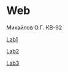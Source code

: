 # Web

Михайлов О.Г.   КВ-92

[Lab1](https://docs.google.com/document/d/1VpUn8Ph-oKotvRW50LWTMs13LT9OOip6N6-_MK12chY/edit?usp=sharing)

[Lab2](https://docs.google.com/document/d/1lvSUQChxeEovlB-jRsA4rqPurePPAiKK/edit?usp=sharing&ouid=103310234410749798229&rtpof=true&sd=true)

[Lab3](https://docs.google.com/document/d/1-fM-ccXSN9k3BGjEYT4ddqbGKvJVkg61/edit?usp=sharing&ouid=103310234410749798229&rtpof=true&sd=true)
